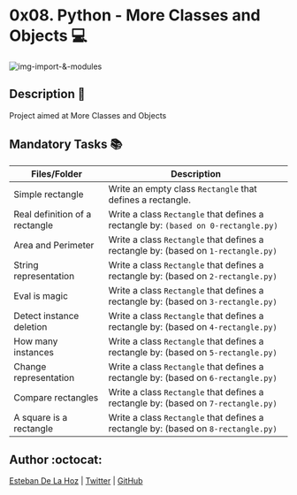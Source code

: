# 0x08. Python - More Classes and Objects :computer:

![img-import-&-modules](https://i.stack.imgur.com/33Zt8.png)

## Description :electric_plug:

Project aimed at More Classes and Objects

## Mandatory Tasks :books:

| Files/Folder | Description |
| ------------ | ----------- |
| Simple rectangle | Write an empty class ```Rectangle``` that defines a rectangle. |
| Real definition of a rectangle | Write a class ```Rectangle``` that defines a rectangle by: ```(based on 0-rectangle.py)``` |
| Area and Perimeter | Write a class ```Rectangle``` that defines a rectangle by: (based on ```1-rectangle.py)``` |
| String representation | Write a class ```Rectangle``` that defines a rectangle by: (based on ```2-rectangle.py)``` |
| Eval is magic | Write a class ```Rectangle``` that defines a rectangle by: (based on ```3-rectangle.py)``` |
| Detect instance deletion | Write a class ```Rectangle``` that defines a rectangle by: (based on ```4-rectangle.py)``` |
| How many instances |  Write a class ```Rectangle``` that defines a rectangle by: (based on ```5-rectangle.py)``` |
| Change representation | Write a class ```Rectangle``` that defines a rectangle by: (based on ```6-rectangle.py)``` |
| Compare rectangles | Write a class ```Rectangle``` that defines a rectangle by: (based on ```7-rectangle.py)```  |
| A square is a rectangle | Write a class ```Rectangle``` that defines a rectangle by: (based on ```8-rectangle.py)``` |


## Author :octocat:

[Esteban De La Hoz](https://www.linkedin.com/in/esteban-de-la-hoz-romero-b6270017b/) | [Twitter](https://twitter.com/Esteban18911) | [GitHub](https://github.com/Esteban18911)
